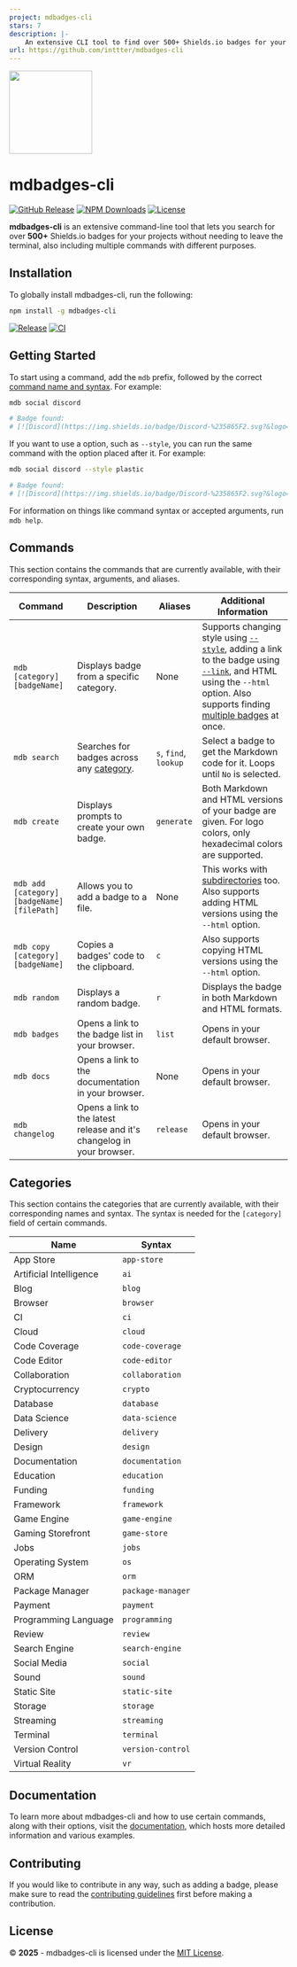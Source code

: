 ```yaml
---
project: mdbadges-cli
stars: 7
description: |-
    An extensive CLI tool to find over 500+ Shields.io badges for your projects.
url: https://github.com/inttter/mdbadges-cli
---
```


<img src="https://github.com/user-attachments/assets/14dd0cdc-6b1b-45ce-8e00-dbd7474866c7" width="150">

# mdbadges-cli

[![GitHub Release](https://img.shields.io/github/v/release/inttter/mdbadges-cli?style=flat&colorA=18181B&colorB=6134EB&logo=github)](https://github.com/inttter/mdbadges-cli/releases/latest)
[![NPM Downloads](https://img.shields.io/npm/dw/mdbadges-cli.svg?style=flat&colorA=18181B&colorB=6134EB&logo=npm)](https://www.npmjs.com/package/mdbadges-cli/)
[![License](https://custom-icon-badges.herokuapp.com/github/license/inttter/mdbadges-cli?logo=law&color=6134EB&labelColor=191724)](LICENSE)

**mdbadges-cli** is an extensive command-line tool that lets you search for over **500+** Shields.io badges for your projects without needing to leave the terminal, also including multiple commands with different purposes.

## Installation

To globally install mdbadges-cli, run the following:

```bash
npm install -g mdbadges-cli
```

[![Release](https://github.com/inttter/mdbadges-cli/actions/workflows/publish.yml/badge.svg)](https://github.com/inttter/mdbadges-cli/actions/workflows/publish.yml)
[![CI](https://github.com/inttter/mdbadges-cli/actions/workflows/test.yml/badge.svg)](https://github.com/inttter/mdbadges-cli/actions/workflows/test.yml)

## Getting Started

To start using a command, add the `mdb` prefix, followed by the correct [command name and syntax](#commands). For example:

```bash
mdb social discord

# Badge found:
# [![Discord](https://img.shields.io/badge/Discord-%235865F2.svg?&logo=discord&logoColor=white)](#)
```

If you want to use a option, such as `--style`, you can run the same command with the option placed after it. For example:

```bash
mdb social discord --style plastic

# Badge found:
# [![Discord](https://img.shields.io/badge/Discord-%235865F2.svg?&logo=discord&logoColor=white&style=plastic)](#)
```

For information on things like command syntax or accepted arguments, run `mdb help`.

## Commands

This section contains the commands that are currently available, with their corresponding syntax, arguments, and aliases.

|   Command                                 |    Description    |     Aliases      | Additional Information |
|-------------------------------------------|-------------------|------------------|------------------------|
`mdb [category] [badgeName]`                | Displays badge from a specific category. | None | Supports changing style using [`--style`](https://inttter.gitbook.io/mdbcli/commands/finding-a-badge#style-s), adding a link to the badge using [`--link`](https://inttter.gitbook.io/mdbcli/commands/finding-a-badge#style-s), and HTML using the `--html` option. Also supports finding [multiple badges](https://inttter.gitbook.io/mdbcli/commands/finding-a-badge#auto-update) at once.
`mdb search`                                | Searches for badges across any [category](#categories). | `s`, `find`, `lookup` | Select a badge to get the Markdown code for it. Loops until `No` is selected.
`mdb create`                                | Displays prompts to create your own badge. | `generate` | Both Markdown and HTML versions of your badge are given. For logo colors, only hexadecimal colors are supported.
`mdb add [category] [badgeName] [filePath]` | Allows you to add a badge to a file. | None | This works with [subdirectories](https://inttter.gitbook.io/mdbcli/commands/add#adding-badges-to-subdirectories) too. Also supports adding HTML versions using the `--html` option.
`mdb copy [category] [badgeName]`           | Copies a badges' code to the clipboard. | `c` | Also supports copying HTML versions using the `--html` option.
`mdb random`                                | Displays a random badge. | `r` | Displays the badge in both Markdown and HTML formats.
`mdb badges`                                | Opens a link to the badge list in your browser. | `list` | Opens in your default browser.
`mdb docs` | Opens a link to the documentation in your browser. | None | Opens in your default browser.
`mdb changelog` | Opens a link to the latest release and it's changelog in your browser. | `release` | Opens in your default browser.

## Categories

This section contains the categories that are currently available, with their corresponding names and syntax. The syntax is needed for the `[category]` field of certain commands.

| Name                    | Syntax                 |
|-------------------------|------------------------|
| App Store               | `app-store`            |
| Artificial Intelligence | `ai`                   |
| Blog                    | `blog`                 |
| Browser                 | `browser`              |
| CI                      | `ci`                   |
| Cloud                   | `cloud`                |
| Code Coverage           | `code-coverage`        |
| Code Editor             | `code-editor`          |
| Collaboration           | `collaboration`        |
| Cryptocurrency          | `crypto`               |
| Database                | `database`             |
| Data Science            | `data-science`         |
| Delivery                | `delivery`             |
| Design                  | `design`               |
| Documentation           | `documentation`        |
| Education               | `education`            |
| Funding                 | `funding`              |
| Framework               | `framework`            |
| Game Engine             | `game-engine`          |
| Gaming Storefront       | `game-store`           |
| Jobs                    | `jobs`                 |
| Operating System        | `os`                   |
| ORM                     | `orm`                  |
| Package Manager         | `package-manager`      |
| Payment                 | `payment`              |
| Programming Language    | `programming`          |
| Review                  | `review`               |
| Search Engine           | `search-engine`        |
| Social Media            | `social`               |
| Sound                   | `sound`                |
| Static Site             | `static-site`          |
| Storage                 | `storage`              |
| Streaming               | `streaming`            |
| Terminal                | `terminal`             |
| Version Control         | `version-control`      |
| Virtual Reality         | `vr`                   |

## Documentation

To learn more about mdbadges-cli and how to use certain commands, along with their options, visit the [documentation](https://inttter.gitbook.io/mdbcli), which hosts more detailed information and various examples.

## Contributing

If you would like to contribute in any way, such as adding a badge, please make sure to read the [contributing guidelines](CONTRIBUTING.md) first before making a contribution.

## License 

© **2025** - mdbadges-cli is licensed under the [MIT License](LICENSE).
